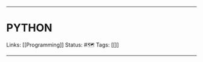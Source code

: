 ___
# PYTHON
Links: [[Programming]]
Status: #🗺️ 
Tags: [[]]
<!--- Created on: 2023.08.17, 23:55 --->
___






